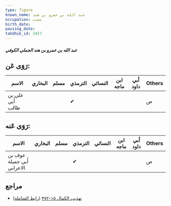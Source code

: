```yaml
---
type: figure
known_name: عبد الله بن عمرو بن هند
occupation: محدث
birth_date:
passing_date:
tahdhib_id: 3457
---
```

##### عبد الله بن عمرو بن هند الجملي الكوفي

## رَوَى عَن:
| الاسم            | البخاري | مسلم | الترمذي | النسائي | ابن ماجه | أبي داود | Others |
| ---------------- | ------- | ---- | ------- | ------- | -------- | -------- | ------ |
| علي بن أَبي طالب |         |      | ✔       |         |          |          | ص      |
## رَوَى عَنه:
| الاسم                      | البخاري | مسلم | الترمذي | النسائي | ابن ماجه | أبي داود | Others |
| -------------------------- | ------- | ---- | ------- | ------- | -------- | -------- | ------ |
| عوف بن أَبي جميلة الاعرابي |         |      | ✔       |         |          |          | ص      |
## مراجع
- [تهذيب الكمال ١٥-٣٧٢](obsidian://open?vault=Tahdhib-al-Kamal&file=Figures/٣٤٥٧-عبد%20الله%20بن%20عمرو%20بن%20هند%20الجملي%20الكوفي) ([رابط الشاملة](https://shamela.ws/book/3722/7856))